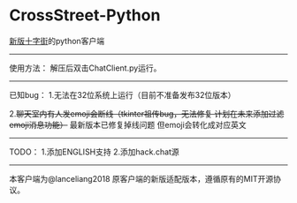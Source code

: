 # CrossStreet-Python
[新版十字街](https://crosst.chat/)的python客户端

***
使用方法：
解压后双击ChatClient.py运行。

***
已知bug：
1.无法在32位系统上运行（目前不准备发布32位版本）

2.~~聊天室内有人发emoji会断线（tkinter祖传bug，无法修复  计划在未来添加过滤emoji消息功能）~~
最新版本已修复掉线问题 但emoji会转化成对应英文

***
TODO：
1.添加ENGLISH支持
2.添加hack.chat源

***
本客户端为@lanceliang2018 原客户端的新版适配版本，遵循原有的MIT开源协议。
